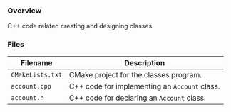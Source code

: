### Overview

C++ code related creating and designing classes.

### Files

| Filename         | Description                                   |
|------------------|-----------------------------------------------|
| `CMakeLists.txt` | CMake project for the classes program.        |
| `account.cpp`    | C++ code for implementing an `Account` class. |
| `account.h`      | C++ code for declaring an `Account` class.    |